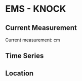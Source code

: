 # EMS - KNOCK

## Current Measurement

Current measurement: <Value topic="rivers/pegel-online/EMS/KNOCK/measurementValue"/> cm

## Time Series

<TimeSeries topic="rivers/pegel-online/EMS/KNOCK/measurementValue" period="week" />

## Location

<WorldMap>
  <Marker lat="53.32717272152193" lon="7.03067362267113" labelTopic="rivers/pegel-online/EMS/KNOCK" />
</WorldMap>
